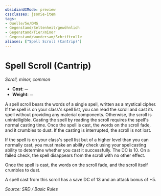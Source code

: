 ```yaml
---
obsidianUIMode: preview
cssclasses: json5e-item
tags:
- Quelle/5e/DMG
- Gegenstand/Seltenheit/gewöhnlich
- Gegenstand/Tier/minor
- Gegenstand/wundersam/Schriftrolle
aliases: ["Spell Scroll (Cantrip)"]
---
```

# Spell Scroll (Cantrip)
*Scroll, minor, common*  

- **Cost**: ⏤
- **Weight**: ⏤

A spell scroll bears the words of a single spell, written as a mystical cipher. If the spell is on your class's spell list, you can read the scroll and cast its spell without providing any material components. Otherwise, the scroll is unintelligible. Casting the spell by reading the scroll requires the spell's normal casting time. Once the spell is cast, the words on the scroll fade, and it crumbles to dust. If the casting is interrupted, the scroll is not lost.

If the spell is on your class's spell list but of a higher level than you can normally cast, you must make an ability check using your spellcasting ability to determine whether you cast it successfully. The DC is 10. On a failed check, the spell disappears from the scroll with no other effect.

Once the spell is cast, the words on the scroll fade, and the scroll itself crumbles to dust.

A spell cast from this scroll has a save DC of 13 and an attack bonus of +5.

*Source: SRD / Basic Rules*